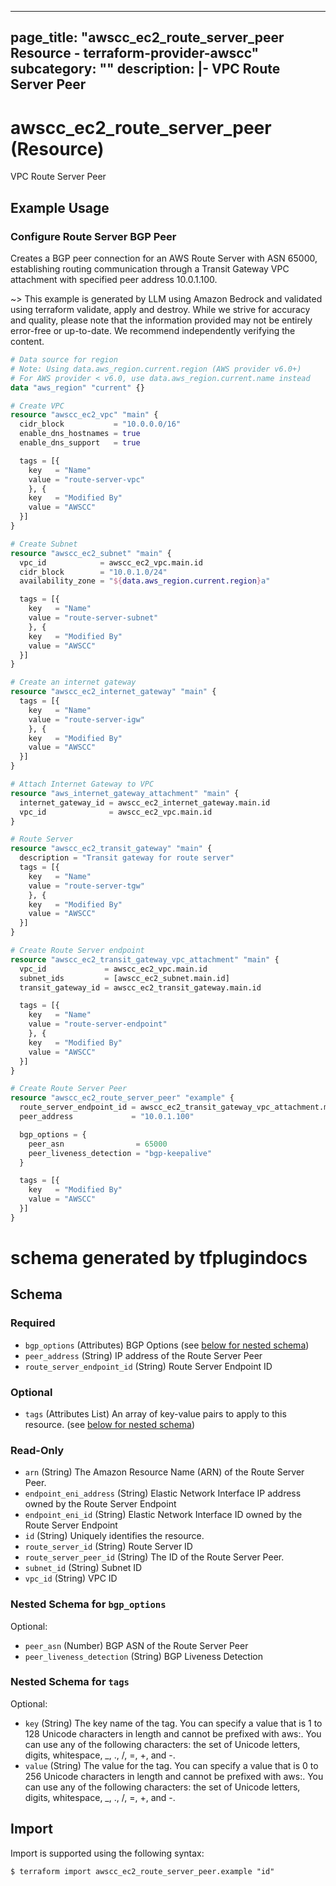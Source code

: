 
---
page_title: "awscc_ec2_route_server_peer Resource - terraform-provider-awscc"
subcategory: ""
description: |-
  VPC Route Server Peer
---

# awscc_ec2_route_server_peer (Resource)

VPC Route Server Peer

## Example Usage

### Configure Route Server BGP Peer

Creates a BGP peer connection for an AWS Route Server with ASN 65000, establishing routing communication through a Transit Gateway VPC attachment with specified peer address 10.0.1.100.

~> This example is generated by LLM using Amazon Bedrock and validated using terraform validate, apply and destroy. While we strive for accuracy and quality, please note that the information provided may not be entirely error-free or up-to-date. We recommend independently verifying the content.

```terraform
# Data source for region
# Note: Using data.aws_region.current.region (AWS provider v6.0+)
# For AWS provider < v6.0, use data.aws_region.current.name instead
data "aws_region" "current" {}

# Create VPC
resource "awscc_ec2_vpc" "main" {
  cidr_block           = "10.0.0.0/16"
  enable_dns_hostnames = true
  enable_dns_support   = true

  tags = [{
    key   = "Name"
    value = "route-server-vpc"
    }, {
    key   = "Modified By"
    value = "AWSCC"
  }]
}

# Create Subnet
resource "awscc_ec2_subnet" "main" {
  vpc_id            = awscc_ec2_vpc.main.id
  cidr_block        = "10.0.1.0/24"
  availability_zone = "${data.aws_region.current.region}a"

  tags = [{
    key   = "Name"
    value = "route-server-subnet"
    }, {
    key   = "Modified By"
    value = "AWSCC"
  }]
}

# Create an internet gateway
resource "awscc_ec2_internet_gateway" "main" {
  tags = [{
    key   = "Name"
    value = "route-server-igw"
    }, {
    key   = "Modified By"
    value = "AWSCC"
  }]
}

# Attach Internet Gateway to VPC
resource "aws_internet_gateway_attachment" "main" {
  internet_gateway_id = awscc_ec2_internet_gateway.main.id
  vpc_id              = awscc_ec2_vpc.main.id
}

# Route Server
resource "awscc_ec2_transit_gateway" "main" {
  description = "Transit gateway for route server"
  tags = [{
    key   = "Name"
    value = "route-server-tgw"
    }, {
    key   = "Modified By"
    value = "AWSCC"
  }]
}

# Create Route Server endpoint
resource "awscc_ec2_transit_gateway_vpc_attachment" "main" {
  vpc_id             = awscc_ec2_vpc.main.id
  subnet_ids         = [awscc_ec2_subnet.main.id]
  transit_gateway_id = awscc_ec2_transit_gateway.main.id

  tags = [{
    key   = "Name"
    value = "route-server-endpoint"
    }, {
    key   = "Modified By"
    value = "AWSCC"
  }]
}

# Create Route Server Peer
resource "awscc_ec2_route_server_peer" "example" {
  route_server_endpoint_id = awscc_ec2_transit_gateway_vpc_attachment.main.id
  peer_address             = "10.0.1.100"

  bgp_options = {
    peer_asn                = 65000
    peer_liveness_detection = "bgp-keepalive"
  }

  tags = [{
    key   = "Modified By"
    value = "AWSCC"
  }]
}
```

# schema generated by tfplugindocs
## Schema

### Required

- `bgp_options` (Attributes) BGP Options (see [below for nested schema](#nestedatt--bgp_options))
- `peer_address` (String) IP address of the Route Server Peer
- `route_server_endpoint_id` (String) Route Server Endpoint ID

### Optional

- `tags` (Attributes List) An array of key-value pairs to apply to this resource. (see [below for nested schema](#nestedatt--tags))

### Read-Only

- `arn` (String) The Amazon Resource Name (ARN) of the Route Server Peer.
- `endpoint_eni_address` (String) Elastic Network Interface IP address owned by the Route Server Endpoint
- `endpoint_eni_id` (String) Elastic Network Interface ID owned by the Route Server Endpoint
- `id` (String) Uniquely identifies the resource.
- `route_server_id` (String) Route Server ID
- `route_server_peer_id` (String) The ID of the Route Server Peer.
- `subnet_id` (String) Subnet ID
- `vpc_id` (String) VPC ID

<a id="nestedatt--bgp_options"></a>
### Nested Schema for `bgp_options`

Optional:

- `peer_asn` (Number) BGP ASN of the Route Server Peer
- `peer_liveness_detection` (String) BGP Liveness Detection


<a id="nestedatt--tags"></a>
### Nested Schema for `tags`

Optional:

- `key` (String) The key name of the tag. You can specify a value that is 1 to 128 Unicode characters in length and cannot be prefixed with aws:. You can use any of the following characters: the set of Unicode letters, digits, whitespace, _, ., /, =, +, and -.
- `value` (String) The value for the tag. You can specify a value that is 0 to 256 Unicode characters in length and cannot be prefixed with aws:. You can use any of the following characters: the set of Unicode letters, digits, whitespace, _, ., /, =, +, and -.

## Import

Import is supported using the following syntax:

```shell
$ terraform import awscc_ec2_route_server_peer.example "id"
```

